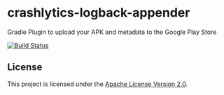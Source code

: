 # crashlytics-logback-appender

Gradle Plugin to upload your APK and metadata to the Google Play Store

[![Build Status](https://travis-ci.org/daberni/crashlytics-logback-apender.svg?branch=master)](https://travis-ci.org/daberni/crashlytics-logback-apender)

## License

This project is licensed under the [Apache License Version 2.0](LICENSE).
